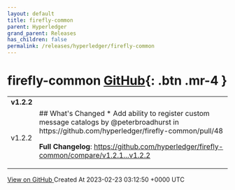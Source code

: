```yaml
---
layout: default
title: firefly-common
parent: Hyperledger
grand_parent: Releases
has_children: false
permalink: /releases/hyperledger/firefly-common
---
```


# firefly-common <span class="fs-3 right-align">[GitHub](https://github.com/hyperledger/firefly-common){: .btn .mr-4 }</span>


<div>
    <table>
        <tr>
            <td colspan="2">
                <b>
                    v1.2.2
                </b>
            </td>
        </tr>
        <tr>
            <td>
                <span class="chip">
                    v1.2.2
                </span>
            </td>
            <td>
                ## What's Changed
* Add ability to register custom message catalogs by @peterbroadhurst in https://github.com/hyperledger/firefly-common/pull/48


**Full Changelog**: https://github.com/hyperledger/firefly-common/compare/v1.2.1...v1.2.2
            </td>
        </tr>
    </table>
    <a href="https://github.com/hyperledger/firefly-common/releases/tag/v1.2.2" class=".btn">
        View on GitHub
    </a>
    <span class="right-align">
        Created At 2023-02-23 03:12:50 +0000 UTC
    </span>
</div>

